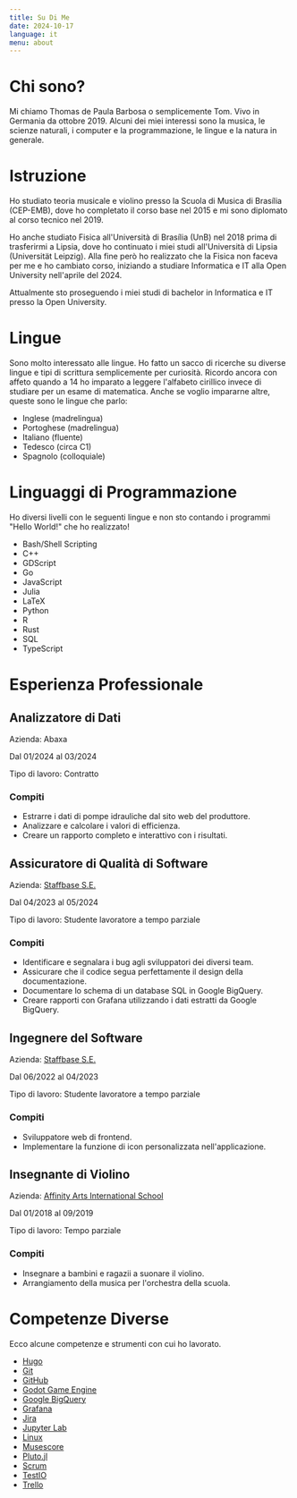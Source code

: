 ```yaml
---
title: Su Di Me
date: 2024-10-17
language: it
menu: about
---
```


# Chi sono?

Mi chiamo Thomas de Paula Barbosa o semplicemente Tom. Vivo in Germania da ottobre 2019. Alcuni dei miei interessi sono la musica, le scienze naturali, i computer e la programmazione, le lingue e la natura in generale.

# Istruzione

Ho studiato teoria musicale e violino presso la Scuola di Musica di Brasília (CEP-EMB), dove ho completato il corso base nel 2015 e mi sono diplomato al corso tecnico nel 2019.

Ho anche studiato Fisica all'Università di Brasília (UnB) nel 2018 prima di trasferirmi a Lipsia, dove ho continuato i miei studi all'Università di Lipsia (Universität Leipzig). Alla fine però ho realizzato che la Fisica non faceva per me e ho cambiato corso, iniziando a studiare Informatica e IT alla Open University nell'aprile del 2024.

Attualmente sto proseguendo i miei studi di bachelor in Informatica e IT presso la Open University.

# Lingue

Sono molto interessato alle lingue. Ho fatto un sacco di ricerche su diverse lingue e tipi di scrittura semplicemente per curiosità. Ricordo ancora con affeto quando a 14 ho imparato a leggere l'alfabeto cirillico invece di studiare per un esame di matematica. Anche se voglio impararne altre, queste sono le lingue che parlo:

- Inglese (madrelingua)
- Portoghese (madrelingua)
- Italiano (fluente)
- Tedesco (circa C1)
- Spagnolo (colloquiale)

# Linguaggi di Programmazione

Ho diversi livelli con le seguenti lingue e non sto contando i programmi "Hello World!" che ho realizzato!

- Bash/Shell Scripting
- C++
- GDScript
- Go
- JavaScript
- Julia
- LaTeX
- Python
- R
- Rust
- SQL
- TypeScript

# Esperienza Professionale

## Analizzatore di Dati

Azienda: Abaxa

Dal 01/2024 al 03/2024

Tipo di lavoro: Contratto

### Compiti

- Estrarre i dati di pompe idrauliche dal sito web del produttore.
- Analizzare e calcolare i valori di efficienza.
- Creare un rapporto completo e interattivo con i risultati.

## Assicuratore di Qualità di Software

Azienda: [Staffbase S.E.](https://staffbase.com)

Dal 04/2023 al 05/2024

Tipo di lavoro: Studente lavoratore a tempo parziale

### Compiti

- Identificare e segnalara i bug agli sviluppatori dei diversi team.
- Assicurare che il codice segua perfettamente il design della documentazione.
- Documentare lo schema di un database SQL in Google BigQuery.
- Creare rapporti con Grafana utilizzando i dati estratti da Google BigQuery.

## Ingegnere del Software

Azienda: [Staffbase S.E.](https://staffbase.com)

Dal 06/2022 al 04/2023

Tipo di lavoro: Studente lavoratore a tempo parziale

### Compiti

- Sviluppatore web di frontend.
- Implementare la funzione di icon personalizzata nell'applicazione.

## Insegnante di Violino

Azienda: [Affinity Arts International School](https://www.affinityarts.com.br/)

Dal 01/2018 al 09/2019

Tipo di lavoro: Tempo parziale

### Compiti

- Insegnare a bambini e ragazii a suonare il violino.
- Arrangiamento della musica per l'orchestra della scuola.

# Competenze Diverse

Ecco alcune competenze e strumenti con cui ho lavorato.

- [Hugo](https://gohugo.io)
- [Git](https://git-scm.com/)
- [GitHub](https://github.com/)
- [Godot Game Engine](https://godotengine.org/)
- [Google BigQuery](https://cloud.google.com/bigquery)
- [Grafana](https://grafana.com)
- [Jira](https://www.atlassian.com/software/jira)
- [Jupyter Lab](https://jupyter.org/)
- [Linux](https://www.linux.org/)
- [Musescore](https://musescore.org/)
- [Pluto.jl](https://plutojl.org/)
- [Scrum](https://www.scrum.org/)
- [TestIO](https://test.io/)
- [Trello](https://trello.com/)
